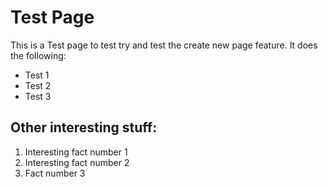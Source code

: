 # Test Page
This is a Test page to test try and test the create new page feature.
It does the following:
- Test 1
- Test 2
- Test 3

## Other interesting stuff:
1. Interesting fact number 1
2. Interesting fact number 2
3. Fact number 3